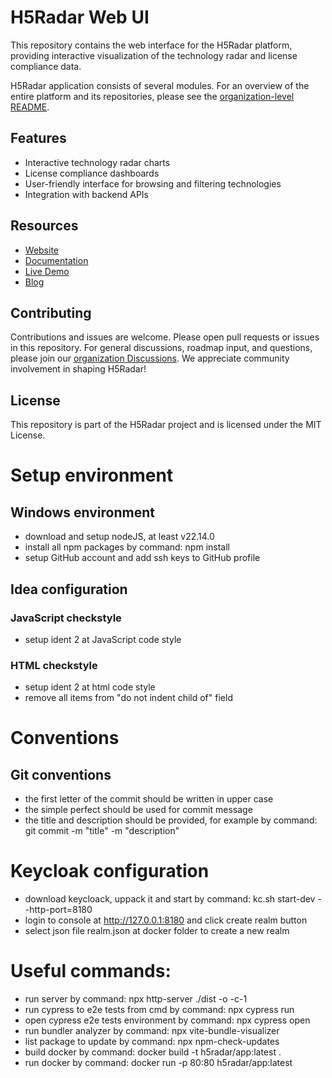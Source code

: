 # H5Radar Web UI

This repository contains the web interface for the H5Radar platform, providing interactive visualization of the technology radar and license compliance data.

H5Radar application consists of several modules. For an overview of the entire platform and its repositories, please see the [organization-level README](https://github.com/h5radar).

## Features

- Interactive technology radar charts
- License compliance dashboards
- User-friendly interface for browsing and filtering technologies
- Integration with backend APIs

## Resources

- [Website](https://www.h5radar.com)
- [Documentation](https://docs.h5radar.com)
- [Live Demo](https://app.h5radar.com)
- [Blog](https://blog.h5radar.com)

## Contributing

Contributions and issues are welcome. Please open pull requests or issues in this repository. For general discussions, roadmap input, and questions, please join our [organization Discussions](https://github.com/orgs/h5radar/discussions). We appreciate community involvement in shaping H5Radar!

## License

This repository is part of the H5Radar project and is licensed under the MIT License.

# Setup environment
## Windows environment
* download and setup nodeJS, at least v22.14.0
* install all npm packages by command: npm install
* setup GitHub account and add ssh keys to GitHub profile

## Idea configuration
### JavaScript checkstyle
* setup ident 2 at JavaScript code style

### HTML checkstyle
* setup ident 2 at html code style
* remove all items from "do not indent child of" field

# Conventions
## Git conventions
* the first letter of the commit should be written in upper case
* the simple perfect should be used for commit message
* the title and description should be provided, for example by command: git commit -m "title" -m "description"

# Keycloak configuration
* download keycloack, uppack it and start by command: kc.sh start-dev --http-port=8180
* login to console at http://127.0.0.1:8180 and click create realm button
* select json file realm.json at docker folder to create a new realm

# Useful commands:
* run server by command: npx http-server ./dist -o -c-1
* run cypress to e2e tests from cmd by command: npx cypress run
* open cypress e2e tests environment by command: npx cypress open
* run bundler analyzer by command: npx vite-bundle-visualizer
* list package to update by command: npx npm-check-updates
* build docker by command: docker build -t h5radar/app:latest .
* run docker by command: docker run -p 80:80 h5radar/app:latest

